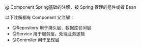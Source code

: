 @ Component Spring基础的注解，被 Spring 管理的组件或者 Bean

以下注解都有 Component 父注解：

- @Repository 用于持久层，数据库访问层
- @Service 用于服务层，处理业务逻辑
- @Controller 用于呈现层
